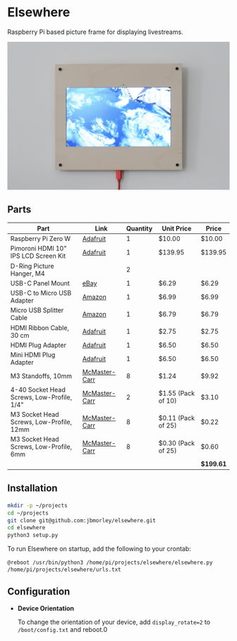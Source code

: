 # Elsewhere

Raspberry Pi based picture frame for displaying livestreams.

![Elsewhere showing a livestream of Earth from the ISS](images/iss.jpg)

## Parts

| **Part**                                   | **Link**                                                | Quantity | **Unit Price**     | **Price**   |
| ------------------------------------------ | ------------------------------------------------------- | -------- | ------------------ | ----------- |
| Raspberry Pi Zero W                        | [Adafruit](https://www.adafruit.com/product/3400)       | 1        | $10.00             | $10.00      |
| Pimoroni HDMI 10" IPS LCD Screen Kit       | [Adafruit](https://www.adafruit.com/product/4337)       | 1        | $139.95            | $139.95     |
| D-Ring Picture Hanger, M4                  |                                                         | 2        |                    |             |
| USB-C Panel Mount                          | [eBay](https://www.ebay.com/itm/143134180140)           | 1        | $6.29              | $6.29       |
| USB-C to Micro USB Adapter                 | [Amazon](https://www.amazon.com/gp/product/B07GH5KJH2/) | 1        | $6.99              | $6.99       |
| Micro USB Splitter Cable                   | [Amazon](https://www.amazon.com/gp/product/B017OPOG58/) | 1        | $6.79              | $6.79       |
| HDMI Ribbon Cable, 30 cm                   | [Adafruit](https://www.adafruit.com/product/3562)       | 1        | $2.75              | $2.75       |
| HDMI Plug Adapter                          | [Adafruit](https://www.adafruit.com/product/3548)       | 1        | $6.50              | $6.50       |
| Mini HDMI Plug Adapter                     | [Adafruit](https://www.adafruit.com/product/3552)       | 1        | $6.50              | $6.50       |
| M3 Standoffs, 10mm                         | [McMaster-Carr](https://www.mcmaster.com/94868A166/)    | 8        | $1.24              | $9.92       |
| 4-40 Socket Head Screws, Low-Profile, 1/4" | [McMaster-Carr](https://www.mcmaster.com/93615A110/)    | 2        | $1.55 (Pack of 10) | $3.10       |
| M3 Socket Head Screws, Low-Profile, 12mm   | [McMaster-Carr](https://www.mcmaster.com/92855A313/)    | 8        | $0.11 (Pack of 25) | $0.22       |
| M3 Socket Head Screws, Low-Profile, 6mm    | [McMaster-Carr](https://www.mcmaster.com/92855A307/)    | 8        | $0.30 (Pack of 25) | $0.60       |
|                                            |                                                         |          |                    | **$199.61** |

## Installation

```bash
mkdir -p ~/projects
cd ~/projects
git clone git@github.com:jbmorley/elsewhere.git
cd elsewhere
python3 setup.py
```

To run Elsewhere on startup, add the following to your crontab:

```
@reboot /usr/bin/python3 /home/pi/projects/elsewhere/elsewhere.py /home/pi/projects/elsewhere/urls.txt
```

## Configuration

- **Device Orientation**

  To change the orientation of your device, add `display_rotate=2` to `/boot/config.txt` and reboot.0
